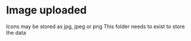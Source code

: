 # Image uploaded
Icons may be stored as jpg, jpeg or png
This folder needs to exist to store the data